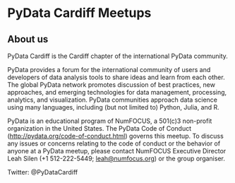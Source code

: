 # PyData Cardiff Meetups

## About us

PyData Cardiff is the Cardiff chapter of the international PyData community.

PyData provides a forum for the international community of users and developers of data analysis tools to share ideas and learn from each other. The global PyData network promotes discussion of best practices, new approaches, and emerging technologies for data management, processing, analytics, and visualization. PyData communities approach data science using many languages, including (but not limited to) Python, Julia, and R.

PyData is an educational program of NumFOCUS, a 501(c)3 non-profit organization in the United States. The PyData Code of Conduct (http://pydata.org/code-of-conduct.html) governs this meetup. To discuss any issues or concerns relating to the code of conduct or the behavior of anyone at a PyData meetup, please contact NumFOCUS Executive Director Leah Silen (+1 512-222-5449; leah@numfocus.org) or the group organiser.

Twitter: @PyDataCardiff

